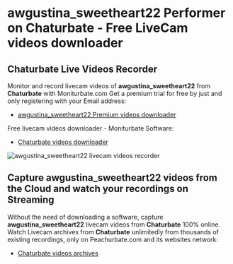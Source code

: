 # awgustina_sweetheart22 Performer on Chaturbate - Free LiveCam videos downloader

## Chaturbate Live Videos Recorder

Monitor and record livecam videos of **awgustina_sweetheart22** from **Chaturbate** with Moniturbate.com
Get a premium trial for free by just and only registering with your Email address:
* [awgustina_sweetheart22 Premium videos downloader](https://moniturbate.com/request-demo-licence-key.html)

Free livecam videos downloader - Moniturbate Software:
* [Chaturbate videos downloader](https://moniturbate.com/moniturbate-download-software.html)

![awgustina_sweetheart22 livecam videos recorder](https://peachurnet.com/templates/moniturbate-software.png)


## Capture awgustina_sweetheart22 videos from the Cloud and watch your recordings on Streaming

Without the need of downloading a software, capture **awgustina_sweetheart22** livecam videos from **Chaturbate** 100% online.
Watch Livecam archives from **Chaturbate** unlimitedly from thousands of existing recordings, only on Peachurbate.com and its websites network:
* [Chaturbate videos archives](https://peachurnet.com/)